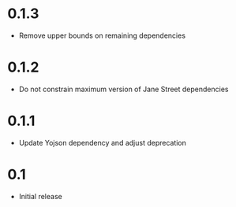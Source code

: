 0.1.3
=====

* Remove upper bounds on remaining dependencies

0.1.2
=====

* Do not constrain maximum version of Jane Street dependencies

0.1.1
=====

* Update Yojson dependency and adjust deprecation

0.1
===
* Initial release
